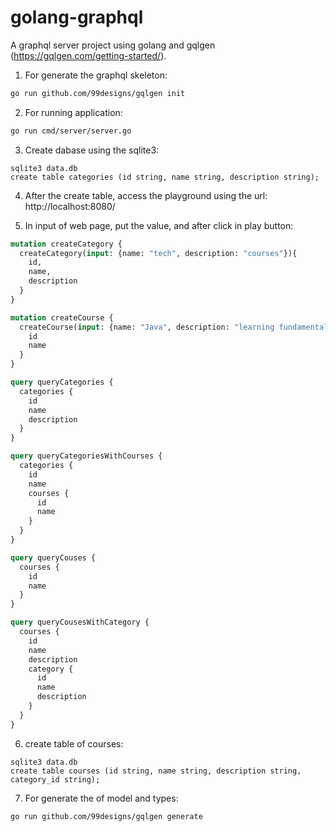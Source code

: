 # golang-graphql
A graphql server project using golang and gqlgen (https://gqlgen.com/getting-started/).

1. For generate the graphql skeleton:

```bash
go run github.com/99designs/gqlgen init
```

2. For running application:

```bash
go run cmd/server/server.go
```

3. Create dabase using the sqlite3:

```
sqlite3 data.db
create table categories (id string, name string, description string);
```

4. After the create table, access the playground using the url: http://localhost:8080/

5. In input of web page, put the value, and after click in play button:

```graphql
mutation createCategory {
  createCategory(input: {name: "tech", description: "courses"}){
    id,
    name,
    description
  }
}

mutation createCourse {
  createCourse(input: {name: "Java", description: "learning fundamentals of java", categoryId: "352f4af6-c317-4cff-bb01-c1b68799b0aa"}) {
    id
    name
  }
}

query queryCategories {
  categories {
    id
    name
    description
  }
}

query queryCategoriesWithCourses {
  categories {
    id
    name
    courses {
      id
      name
    }
  }
}

query queryCouses {
  courses {
    id
    name
  }
}

query queryCousesWithCategory {
  courses {
    id
    name
    description
    category {
      id
      name
      description
    }
  }
}


```

6. create table of courses:

```
sqlite3 data.db
create table courses (id string, name string, description string, category_id string);
```

7. For generate the of model and types:

```
go run github.com/99designs/gqlgen generate

```